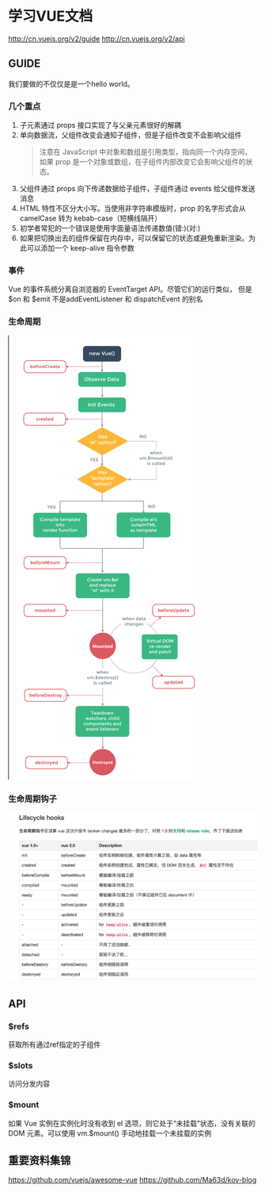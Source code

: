 # 学习VUE文档
http://cn.vuejs.org/v2/guide
http://cn.vuejs.org/v2/api

## GUIDE
我们要做的不仅仅是是一个hello world。

### 几个重点
1. 子元素通过 props 接口实现了与父亲元素很好的解耦
2. 单向数据流，父组件改变会通知子组件，但是子组件改变不会影响父组件
   > 注意在 JavaScript 中对象和数组是引用类型，指向同一个内存空间，如果 prop 是一个对象或数组，在子组件内部改变它会影响父组件的状态。
3. 父组件通过 props 向下传递数据给子组件，子组件通过 events 给父组件发送消息
4. HTML 特性不区分大小写。当使用非字符串模版时，prop 的名字形式会从 camelCase 转为 kebab-case（短横线隔开）
5. 初学者常犯的一个错误是使用字面量语法传递数值(错:<comp some-prop="1"></comp>)(对:<comp v-bind:some-prop="1"></comp>)
6. 如果把切换出去的组件保留在内存中，可以保留它的状态或避免重新渲染。为此可以添加一个 keep-alive 指令参数


### 事件
Vue 的事件系统分离自浏览器的 EventTarget API。尽管它们的运行类似，
但是 $on 和 $emit 不是addEventListener 和 dispatchEvent 的别名


### 生命周期
![生命周期](./img/lifecycle.png)

### 生命周期钩子
![生命周期钩子](./img/life_cycle_hook.png)


## API

### $refs
获取所有通过ref指定的子组件

### $slots
访问分发内容

### $mount
如果 Vue 实例在实例化时没有收到 el 选项，则它处于“未挂载”状态，没有关联的 DOM 元素。可以使用 vm.$mount() 手动地挂载一个未挂载的实例


## 重要资料集锦
https://github.com/vuejs/awesome-vue
https://github.com/Ma63d/kov-blog
